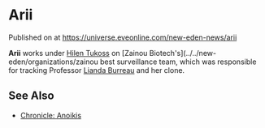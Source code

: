 # Arii
Published on  at https://universe.eveonline.com/new-eden-news/arii

**Arii** works under [Hilen Tukoss](3Cq0LsN4rXQQ7QMp3SyZtW) on [Zainou Biotech's](../../new-eden/organizations/zainou best surveillance team, which was responsible for tracking Professor [Lianda Burreau](lianda-burreau) and her clone.

See Also
--------

-   [Chronicle: Anoikis](6p83qTxIPP0vXfNM1dIZMb)
